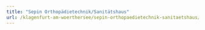 ```yaml
---
title: "Sepin Orthopädietechnik/Sanitätshaus"
url: /klagenfurt-am-woerthersee/sepin-orthopaedietechnik-sanitaetshaus/
---
```

